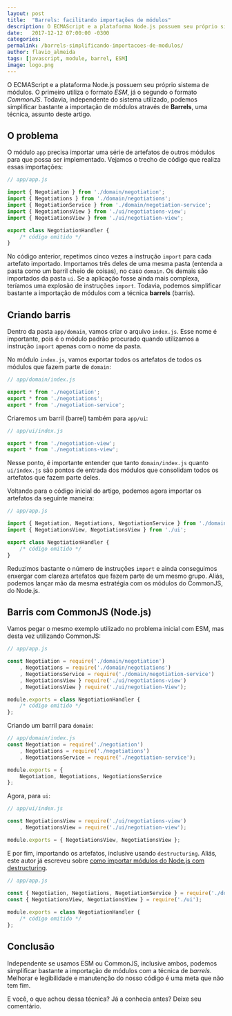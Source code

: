 ```yaml
---
layout: post
title:  "Barrels: facilitando importações de módulos"
description: O ECMAScript e a plataforma Node.js possuem seu próprio sistema de módulos. O primeiro utiliza o formato ESM, já o segundo o formato CommonJS. Todavia, independente do sistema utilizado, podemos simplificar bastante a importação de módulos através de Barrels, uma técnica, assunto deste artigo. 
date:   2017-12-12 07:00:00 -0300
categories:
permalink: /barrels-simplificando-importacoes-de-modulos/
author: flavio_almeida
tags: [javascript, module, barrel, ESM]
image: logo.png
---
```


O ECMAScript e a plataforma Node.js possuem seu próprio sistema de módulos. O primeiro utiliza o formato *ESM*, já o segundo o formato *CommonJS*. Todavia, independente do sistema utilizado, podemos simplificar bastante a importação de módulos através de **Barrels**, uma técnica, assunto deste artigo.

## O problema

O módulo `app` precisa importar uma série de artefatos de outros módulos para que possa ser implementado. Vejamos o trecho de código que realiza essas importações: 

```javascript 
// app/app.js

import { Negotiation } from './domain/negotiation';
import { Negotiations } from './domain/negotiations';
import { NegotiationService } from './domain/negotiation-service';
import { NegotiationsView } from './ui/negotiations-view';
import { NegotiationsView } from './ui/negotiation-view';

export class NegotiationHandler {
    /* código omitido */
}
```

No código anterior, repetimos cinco vezes a instrução `import` para cada artefato importado. Importamos três deles de uma mesma pasta (entenda a pasta como um barril cheio de coisas), no caso `domain`. Os demais são importados da pasta `ui`. Se a aplicação fosse ainda mais complexa, teríamos uma explosão de instruções `import`. Todavia, podemos simplificar bastante a importação de módulos com a técnica **barrels** (barris).

## Criando barris

Dentro da pasta `app/domain`, vamos criar o arquivo `index.js`. Esse nome é importante, pois é o módulo padrão procurado quando utilizamos a instrução `import` apenas com o nome da pasta.

No módulo `index.js`, vamos exportar todos os artefatos de todos os módulos que fazem parte de `domain`:

```javascript
// app/domain/index.js

export * from './negotiation';
export * from './negotiations';
export * from './negotiation-service';
```

Criaremos um barril (barrel) também para `app/ui`:


```javascript
// app/ui/index.js

export * from './negotiation-view';
export * from './negotiations-view';
```

Nesse ponto, é importante entender que tanto `domain/index.js` quanto `ui/index.js` são pontos de entrada dos módulos que consolidam todos os artefatos que fazem parte deles. 

Voltando para o código inicial do artigo, podemos agora importar os artefatos da seguinte maneira:

```javascript 
// app/app.js

import { Negotiation, Negotiations, NegotiationService } from './domain';
import { NegotiationsView, NegotiationsView } from './ui';

export class NegotiationHandler {
    /* código omitido */
}
```

Reduzimos bastante o número de instruções `import` e ainda conseguimos enxergar com clareza artefatos que fazem parte de um mesmo grupo. Aliás, podemos lançar mão da mesma estratégia com os módulos do CommonJS, do Node.js.


## Barris com CommonJS (Node.js)

Vamos pegar o mesmo exemplo utilizado no problema inicial com ESM, mas desta vez utilizando CommonJS:

```javascript 
// app/app.js

const Negotiation = require('./domain/negotiation')
    , Negotiations = require('./domain/negotiations')
    , NegotiationsService = require('./domain/negotiation-service')
    , NegotiationsView } require('./ui/negotiations-view')
    , NegotiationsView } require('./ui/negotiation-View');

module.exports = class NegotiationHandler {
    /* código omitido */
};
```

Criando um barril para `domain`:


```javascript
// app/domain/index.js
const Negotiation = require('./negotiation')
    , Negotiations = require('./negotiations')
    , NegotiationsService = require('./negotiation-service');

module.exports = { 
    Negotiation, Negotiations, NegotiationsService 
};
```
Agora, para `ui`:

```javascript
// app/ui/index.js

const NegotiationsView = require('./ui/negotiations-view')
    , NegotiationsView = require('./ui/negotiation-view');

module.exports = { NegotiationsView, NegotiationsView };
```

E por fim, importando os artefatos, inclusive usando `destructuring`. Aliás, este autor já escreveu sobre <a href="http://cangaceirojavascript.com.br/importando-modulos-do-nodejs-com-destructuring/" target="_blank">como importar módulos do Node.js com destructuring</a>.

```javascript 
// app/app.js

const { Negotiation, Negotiations, NegotiationService } = require('./domain');
const { NegotiationsView, NegotiationsView } = require('./ui');
    
module.exports = class NegotiationHandler {
    /* código omitido */
};
```

## Conclusão

Independente se usamos ESM ou CommonJS, inclusive ambos, podemos simplificar bastante a importação de módulos com a técnica de *barrels*. Melhorar e legibilidade e manutenção do nosso código é uma meta que não tem fim.

E você, o que achou dessa técnica? Já a conhecia antes? Deixe seu comentário.